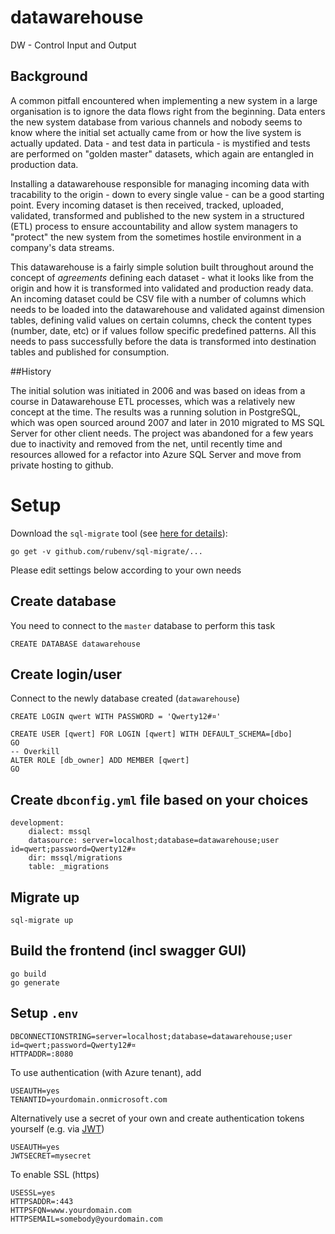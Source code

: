 # datawarehouse
DW - Control Input and Output

## Background

A common pitfall encountered when implementing a new system in a large
organisation is to ignore the data flows right from the
beginning. Data enters the new system database from various channels
and nobody seems to know where the initial set actually came from or
how the live system is actually updated. Data - and test data in
particula - is mystified and tests are performed on "golden master"
datasets, which again are entangled in production data.

Installing a datawarehouse responsible for managing incoming data with
tracability to the origin - down to every single value - can be a good
starting point. Every incoming dataset is then received, tracked,
uploaded, validated, transformed and published to the new system in a
structured (ETL) process to ensure accountability and allow system
managers to "protect" the new system from the sometimes hostile
environment in a company's data streams.

This datawarehouse is a fairly simple solution built throughout around
the concept of _agreements_ defining each dataset - what it looks like
from the origin and how it is transformed into validated and
production ready data. An incoming dataset could be CSV file with a
number of columns which needs to be loaded into the datawarehouse and
validated against dimension tables, defining valid values on certain
columns, check the content types (number, date, etc) or if values
follow specific predefined patterns. All this needs to pass
successfully before the data is transformed into destination tables
and published for consumption.

##History

The initial solution was initiated in 2006 and was based on ideas from
a course in Datawarehouse ETL processes, which was a relatively new
concept at the time. The results was a running solution in PostgreSQL,
which was open sourced around 2007 and later in 2010 migrated to MS
SQL Server for other client needs. The project was abandoned for a few
years due to inactivity and removed from the net, until recently time
and resources allowed for a refactor into Azure SQL Server and move
from private hosting to github.

# Setup

Download the `sql-migrate` tool (see [here for
details](https://github.com/rubenv/sql-migrate)):
````
go get -v github.com/rubenv/sql-migrate/...
````

Please edit settings below according to your own needs

## Create database

You need to connect to the `master` database to perform this task
````
CREATE DATABASE datawarehouse
````

## Create login/user

Connect to the newly database created (`datawarehouse`)
````
CREATE LOGIN qwert WITH PASSWORD = 'Qwerty12#¤'

CREATE USER [qwert] FOR LOGIN [qwert] WITH DEFAULT_SCHEMA=[dbo]
GO
-- Overkill
ALTER ROLE [db_owner] ADD MEMBER [qwert]
GO
````

## Create `dbconfig.yml` file based on your choices
````
development:
    dialect: mssql
    datasource: server=localhost;database=datawarehouse;user id=qwert;password=Qwerty12#¤
    dir: mssql/migrations
    table: _migrations
````

## Migrate up
````
sql-migrate up
````

## Build the frontend (incl swagger GUI)

````
go build
go generate
````

## Setup `.env`

````
DBCONNECTIONSTRING=server=localhost;database=datawarehouse;user id=qwert;password=Qwerty12#¤
HTTPADDR=:8080
````

To use authentication (with Azure tenant), add

````
USEAUTH=yes
TENANTID=yourdomain.onmicrosoft.com
````

Alternatively use a secret of your own and create authentication
tokens yourself (e.g. via [JWT](https://jwt.io/))

````
USEAUTH=yes
JWTSECRET=mysecret
````

To enable SSL (https)

````
USESSL=yes
HTTPSADDR=:443
HTTPSFQN=www.yourdomain.com
HTTPSEMAIL=somebody@yourdomain.com
````
